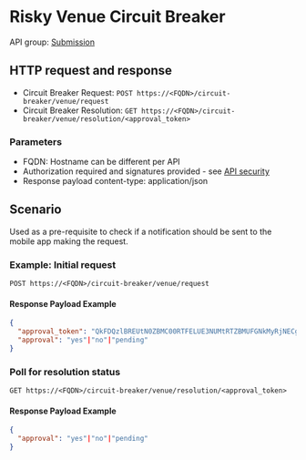 # Risky Venue Circuit Breaker

API group: [Submission](../guidebook.md#system-apis-and-interfaces)

## HTTP request and response

- Circuit Breaker Request: ```POST https://<FQDN>/circuit-breaker/venue/request```
- Circuit Breaker Resolution: ```GET https://<FQDN>/circuit-breaker/venue/resolution/<approval_token>```

### Parameters

- FQDN: Hostname can be different per API
- Authorization required and signatures provided - see [API security](./security.md)
- Response payload content-type: application/json

## Scenario

Used as a pre-requisite to check if a notification should be sent to the mobile app making the request.

### Example: Initial request
```POST https://<FQDN>/circuit-breaker/venue/request```

#### Response Payload Example

```json
{
  "approval_token": "QkFDQzlBREUtN0ZBMC00RTFELUE3NUMtRTZBMUFGNkMyRjNECg",
  "approval": "yes"|"no"|"pending"  
}
```

### Poll for resolution status

```GET https://<FQDN>/circuit-breaker/venue/resolution/<approval_token>```

#### Response Payload Example

```json
{
  "approval": "yes"|"no"|"pending"
}
```
